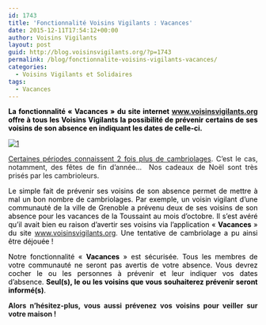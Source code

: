 ```yaml
---
id: 1743
title: 'Fonctionnalité Voisins Vigilants : Vacances'
date: 2015-12-11T17:54:12+00:00
author: Voisins Vigilants
layout: post
guid: http://blog.voisinsvigilants.org/?p=1743
permalink: /blog/fonctionnalite-voisins-vigilants-vacances/
categories:
  - Voisins Vigilants et Solidaires
tags:
  - Vacances
---
```

<p style="text-align: justify;">
  <strong><span style="color: #000000;">La fonctionnalité &laquo;&nbsp;Vacances&nbsp;&raquo; du site internet</span> <a href="http://www.voisinsvigilants.org">www.voisinsvigilants.org</a> <span style="color: #000000;">offre à tous les Voisins Vigilants la possibilité de prévenir certains de ses voisins de son absence en indiquant les dates de celle-ci. </span></strong>
</p>

<p style="text-align: justify;">
  <a href="./../../images/2015/11/1.jpg"><img class="aligncenter size-full wp-image-1757" src="./../../images/2015/11/1.jpg" alt="1"/></a>
</p>

<p style="text-align: justify;">
  <a href="http://blog.voisinsvigilants.org/securite/2015/12/09/les-periodes-propices-aux-cambriolages/">Certaines périodes connaissent 2 fois plus de cambriolages</a>. C&rsquo;est le cas, notamment, des fêtes de fin d&rsquo;année&#8230;  Nos cadeaux de Noël sont très prisés par les cambrioleurs.
</p>

<p style="text-align: justify;">
  <span style="color: #000000;">Le simple fait de prévenir ses voisins de son absence permet de mettre à mal un bon nombre de cambriolages. </span><span style="color: #000000;">Par exemple, un voisin vigilant d&rsquo;une communauté de la ville de Grenoble a prévenu deux de ses voisins de son absence pour les vacances de la Toussaint au mois d&rsquo;octobre. Il s&rsquo;est avéré qu&rsquo;il avait bien eu raison d&rsquo;avertir ses voisins via l&rsquo;application &laquo;&nbsp;<strong>Vacances</strong>&nbsp;&raquo; du site</span> <a href="http://www.voisinsvigilants.org">www.voisinsvigilants.org</a>.<span style="color: #000000;"> Une tentative de cambriolage a pu ainsi être déjouée !</span>
</p>

<p style="text-align: justify;">
  <span style="color: #000000;">Notre fonctionnalité &laquo;&nbsp;<strong>Vacances</strong>&nbsp;&raquo; est sécurisée. Tous les membres de votre communauté ne seront pas avertis de votre absence. Vous devrez cocher le ou les personnes à prévenir et leur indiquer vos dates d&rsquo;absence. <strong>Seul(s), le ou les voisins que vous souhaiterez prévenir seront informé(s)</strong>.</span>
</p>

<p style="text-align: justify;">
  <strong>Alors n&rsquo;hésitez-plus, vous aussi prévenez vos voisins pour veiller sur votre maison !</strong>
</p>
